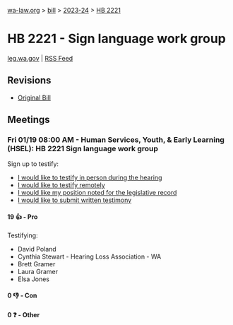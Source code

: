 [wa-law.org](/) > [bill](/bill/) > [2023-24](/bill/2023-24/) > [HB 2221](/bill/2023-24/hb/2221/)

# HB 2221 - Sign language work group
[leg.wa.gov](https://app.leg.wa.gov/billsummary?BillNumber=2221&Year=2023&Initiative=false) | [RSS Feed](./rss.xml)

## Revisions
* [Original Bill](1/)

## Meetings
### Fri 01/19 08:00 AM - Human Services, Youth, & Early Learning (HSEL): HB 2221 Sign language work group
Sign up to testify:
* [I would like to testify in person during the hearing](https://app.leg.wa.gov/csi/Testifier/Add?chamber=House&mId=31640&aId=156897&caId=23256&tId=1)
* [I would like to testify remotely](https://app.leg.wa.gov/csi/Testifier/Add?chamber=House&mId=31640&aId=156897&caId=23256&tId=2)
* [I would like my position noted for the legislative record](https://app.leg.wa.gov/csi/Testifier/Add?chamber=House&mId=31640&aId=156897&caId=23256&tId=3)
* [I would like to submit written testimony](https://app.leg.wa.gov/csi/Testifier/Add?chamber=House&mId=31640&aId=156897&caId=23256&tId=4)

#### 19 👍 - Pro
Testifying:
* David Poland
* Cynthia Stewart - Hearing Loss Association - WA
* Brett Gramer
* Laura Gramer
* Elsa Jones

#### 0 👎 - Con

#### 0 ❓ - Other
